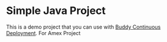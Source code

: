 # Simple Java Project
This is a demo project that you can use with [Buddy Continuous Deployment](https://buddy.works).
For Amex Project
